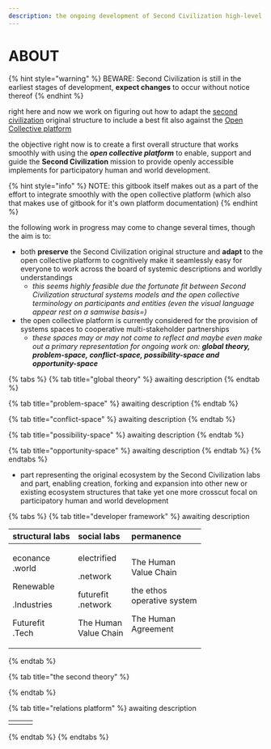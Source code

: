 ```yaml
---
description: the ongoing development of Second Civilization high-level structure
---
```


# ABOUT



{% hint style="warning" %}
BEWARE: Second Civilization is still in the earliest stages of development, **expect changes** to occur without notice thereof
{% endhint %}

right here and now we work on figuring out how to adapt the [second civilization](https://opencollective.com/secondcivilization) original structure to include a best fit also against the [Open Collective platform](https://opencollective.com/)

the objective right now is to create a first overall structure that works smoothly with using the _**open collective platform**_ to enable, support and guide the **Second Civilization** mission to provide openly accessible implements for participatory human and world development.

{% hint style="info" %}
NOTE: this gitbook itself makes out as a part of the effort to integrate smoothly with the open collective platform \(which also that makes use of gitbook for it's own platform documentation\)
{% endhint %}

the following work in progress may come to change several times, though the aim is to:

* both **preserve** the Second Civilization original structure and **adapt** to the open collective platform to cognitively make it seamlessly easy for everyone to work across the board of systemic descriptions and worldly understandings 
  * _this seems highly feasible due the fortunate fit between Second Civilization structural systems models and the open collective terminology on participants and entities \(even the visual language appear rest on a samwise basis=\)_ 
* the open collective platform is currently considered for the provision of systems spaces to cooperative multi-stakeholder partnerships 
  * _these spaces may or may not come to reflect and maybe even make out a primary representation for ongoing work on: **global theory, problem-space, conflict-space, possibility-space and opportunity-space**_

{% tabs %}
{% tab title="global theory" %}
awaiting description
{% endtab %}

{% tab title="problem-space" %}
awaiting description
{% endtab %}

{% tab title="conflict-space" %}
awaiting description
{% endtab %}

{% tab title="possibility-space" %}
awaiting description
{% endtab %}

{% tab title="opportunity-space" %}
awaiting description
{% endtab %}
{% endtabs %}

* part representing the original ecosystem by the Second Civilization labs and part, enabling creation, forking and expansion into other new or existing ecosystem structures that take yet one more crosscut focal on participatory human and world development

{% tabs %}
{% tab title="developer framework" %}
awaiting description

<table>
  <thead>
    <tr>
      <th style="text-align:left">structural labs</th>
      <th style="text-align:left">social labs</th>
      <th style="text-align:left">permanence</th>
    </tr>
  </thead>
  <tbody>
    <tr>
      <td style="text-align:left">
        <p>econance
          <br />.world</p>
        <p></p>
        <p>Renewable</p>
        <p>.Industries</p>
        <p></p>
        <p>Futurefit
          <br />.Tech</p>
      </td>
      <td style="text-align:left">
        <p>electrified</p>
        <p>.network</p>
        <p></p>
        <p>futurefit
          <br />.network</p>
        <p></p>
        <p>The Human
          <br />Value Chain</p>
      </td>
      <td style="text-align:left">
        <p>The Human
          <br />Value Chain</p>
        <p></p>
        <p>the ethos
          <br />operative system</p>
        <p></p>
        <p>The Human
          <br />Agreement</p>
      </td>
    </tr>
  </tbody>
</table>
{% endtab %}

{% tab title="the second theory" %}

{% endtab %}

{% tab title="relations platform" %}
awaiting description

|  |  |  |
| :--- | :--- | :--- |
|  |  |  |
{% endtab %}
{% endtabs %}



